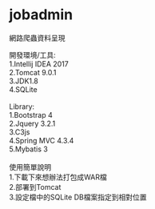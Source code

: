 # jobadmin
網路爬蟲資料呈現

開發環境/工具:</br>
1.Intellij IDEA 2017</br>
2.Tomcat 9.0.1</br>
3.JDK1.8</br>
4.SQLite</br>
</br>
Library:</br>
1.Bootstrap 4</br>
2.Jquery 3.2.1</br>
3.C3js</br>
4.Spring MVC 4.3.4</br>
5.Mybatis 3</br>
</br>
使用簡單說明</br>
1.下載下來想辦法打包成WAR檔</br>
2.部署到Tomcat</br>
3.設定檔中的SQLite DB檔案指定到相對位置
